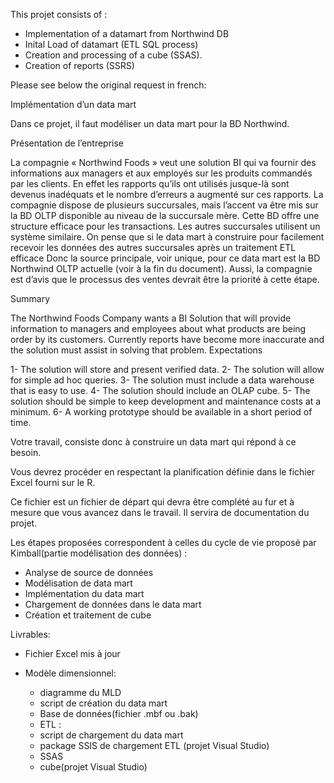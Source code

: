 This projet consists of :

- Implementation of a datamart from Northwind DB
- Inital Load of datamart (ETL SQL process)
- Creation and processing of a cube (SSAS).
- Creation of reports (SSRS)

Please see below the original request in french: 

Implémentation d’un data mart

Dans ce projet, il faut modéliser un data mart pour la BD Northwind. 

Présentation de l’entreprise

La  compagnie « Northwind Foods » veut une solution BI qui va fournir des informations aux managers et aux employés sur les produits commandés par les clients. En effet les rapports qu’ils ont utilisés jusque-là sont devenus inadéquats et le nombre d’erreurs a augmenté sur ces rapports.
La compagnie dispose de plusieurs succursales, mais l’accent va être mis sur la BD OLTP disponible au niveau de la succursale mère. Cette BD offre une structure efficace pour les transactions. Les autres succursales utilisent un système similaire. On pense que si le data mart à construire pour facilement recevoir les données des autres succursales après un traitement ETL efficace
Donc la source principale, voir unique, pour ce data mart est la BD Northwind OLTP actuelle (voir à la fin du document).
Aussi, la compagnie est d’avis que le processus des ventes devrait être la priorité à cette étape.

Summary

The Northwind Foods Company wants a BI Solution that will provide information to managers and employees about what products are being order by its customers. Currently reports have become more inaccurate and the solution must assist in solving that problem.
Expectations

1- The solution will store and present verified data.
2- The solution will allow for simple ad hoc queries.
3- The solution must include a data warehouse that is easy to use.
4- The solution should include an OLAP cube.
5- The solution should be simple to keep development and maintenance costs at a minimum.
6- A working prototype should be available in a short period of time.

Votre travail, consiste donc à construire un data mart qui répond à ce besoin.

Vous devrez procéder en respectant la planification définie dans le fichier Excel fourni sur le R. 

Ce fichier est un fichier de départ qui devra être complété au fur et à mesure que vous avancez dans  le travail. Il servira de documentation du projet.

Les étapes proposées correspondent à celles du cycle de vie proposé par Kimball(partie modélisation des données) :

- Analyse de source de données
- Modélisation de data mart
- Implémentation du data mart
- Chargement de données dans le data mart
- Création et traitement de cube

Livrables:

- Fichier Excel mis à jour

- Modèle dimensionnel: 
  * diagramme du MLD
  * script de création du data mart
  * Base de données(fichier .mbf ou .bak)

  - ETL :
  * script de chargement du data mart
  * package SSIS de chargement ETL (projet Visual Studio)

  - SSAS
  * cube(projet Visual Studio)
